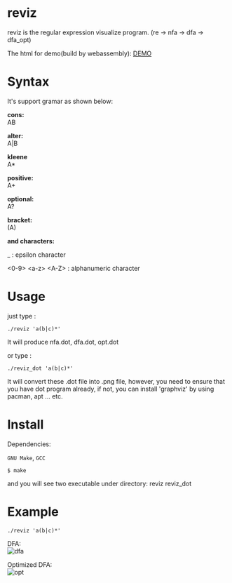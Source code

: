 reviz
====

reviz is the regular expression visualize program. (re -> nfa -> dfa -> dfa_opt)

The html for demo(build by webassembly): <a href="https://cdn.rawgit.com/msnak14909/reviz/master/sample/page/index.html">DEMO</a>


Syntax
=====
It's support gramar as shown below:<br />

**cons:**<br />
  AB<br />

**alter:**<br />
  A|B<br />

**kleene**<br />
  A*<br />

**positive:**<br />
  A+<br />

**optional:**<br />
  A?<br />

**bracket:**<br />
  (A)<br />


**and characters:**<br />

_ : epsilon character <br />

<0-9> \<a-z\> \<A-Z\> : alphanumeric character <br />






Usage
=====

just type :
```
./reviz 'a(b|c)*'
```
It will produce nfa.dot, dfa.dot, opt.dot

or type :
```
./reviz_dot 'a(b|c)*'
```
It will convert these .dot file into .png file, however, you need to ensure that you have dot program already, if not, you can install 'graphviz' by using pacman, apt ... etc.


Install
========

Dependencies:

`GNU Make`, `GCC`

```shell
$ make
```

and you will see two executable under directory: reviz reviz_dot

Example
========

```
./reviz 'a(b|c)*'
```

DFA:<br />
![dfa](https://raw.githubusercontent.com/msnak14909/reviz/master/sample/dfa.png)


Optimized DFA:<br />
![opt](https://raw.githubusercontent.com/msnak14909/reviz/master/sample/opt.png)
